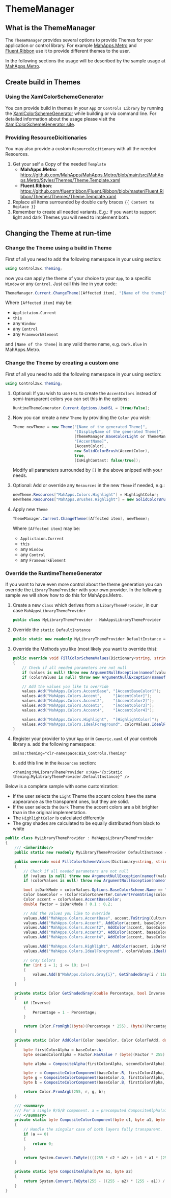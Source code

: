 ﻿# ThemeManager

## What is the ThemeManager
The `ThemeManager` provides several options to provide Themes for your application or control library. For example [MahApps.Metro](https://github.com/MahApps/MahApps.Metro) and [Fluent.Ribbon](https://github.com/fluentribbon/Fluent.Ribbon) use it to provide different themes to the user. 

In the following sections the usage will be described by the sample usage at [MahApps.Metro](https://github.com/MahApps/MahApps.Metro).

## Create build in Themes

### Using the XamlColorSchemeGenerator
You can provide build in themes in your `App` or `Controls Library` by running the [XamlColorSchemeGenerator](https://github.com/batzen/XamlColorSchemeGenerator) while building or via command line. For detailed information about the usage please visit the [XamlColorSchemeGenerator site](https://github.com/batzen/XamlColorSchemeGenerator).

### Providing ResourceDicitionaries
You may also provide a custom `ResourceDicitionary` with all the needed Resources. 
1. Get your self a Copy of the needed `Template`
    * **MahApps.Metro**: https://github.com/MahApps/MahApps.Metro/blob/main/src/MahApps.Metro/Styles/Themes/Theme.Template.xaml
    * **Fluent.Ribbon**: https://github.com/fluentribbon/Fluent.Ribbon/blob/master/Fluent.Ribbon/Themes/Themes/Theme.Template.xaml
2. Replace all items surrounded by double curly braces `{{ Content to Replace }}`
3. Remember to create all needed variants. E.g.: If you want to support light and dark Themes you will need to implement both.
  
    
## Changing the Theme at run-time

### Change the Theme using a build in Theme
First of all you need to add the following namespace in your using section: 
```c#
using ControlzEx.Theming;
```

now you can apply the theme of your choice to your `App`, to a specific `Window` or any `Control`. Just call this line in your code: 
```c#
ThemeManager.Current.ChangeTheme([Affected item], "[Name of the theme]");
```
Where `[Affected item]` may be:
- `Applictaion.Current`
- `this`
- any `Window`
- any `Control`
- any `FrameworkElement`

and `[Name of the theme]` is any valid theme name, e.g. `Dark.Blue` in MahApps.Metro.

### Change the Theme by creating a custom one
First of all you need to add the following namespace in your using section: 
```c#
using ControlzEx.Theming;
```

1. Optional: If you wish to use `HSL` to create the `AccentColors` instead of semi-transparent colors you can set this in the options:
    ```c#
    RuntimeThemeGenerator.Current.Options.UseHSL = [true/false];
    ```

2. Now you can create a new `Theme` by providing the `Color` you wish:
    ```c#
    Theme newTheme = new Theme("[Name of the generated Theme]",
                               "[DisplayName of the generated Theme]",
                               [ThemeManager.BaseColorLight or ThemeManager.BaseColorDark],
                               "[AccentName]",
                               [AccentColor],
                               new SolidColorBrush(AccentColor),
                               true,
                               [IsHighContast: false/true]);
    ```
    Modify all parameters surrounded by `[]` in the above snipped with your needs.
3. Optional: Add or override any `Resources` in the new `Theme` if needed, e.g.:
    ```c# 
    newTheme.Resources["MahApps.Colors.Highlight"] = HighlightColor;
    newTheme.Resources["MahApps.Brushes.Highlight"] = new SolidColorBrush(HighlightColor);
    ```
4. Apply new `Theme`
    ```c#
    ThemeManager.Current.ChangeTheme([Affected item], newTheme);
    ```
    Where `[Affected item]` may be:
    - `Applictaion.Current`
    - `this`
    - any `Window`
    - any `Control`
    - any `FrameworkElement`
    
### Override the RuntimeThemeGenerator
If you want to have even more control about the theme generation you can override the `LibraryThemeProvider` with your own provider. In the following sample we will show how to do this for MahApps.Metro.

1. Create a new `class` which derives from a `LibaryThemeProvider`, in our case `MahAppsLibraryThemeProvider`
    ```c#
    public class MyLibraryThemeProvider : MahAppsLibraryThemeProvider
    ```
2. Override the `static DefaultInstance`
    ```c#
    public static new readonly MyLibraryThemeProvider DefaultInstance = new BiaLibraryThemeProvider();
    ```
3. Override the Methods you like (most likely you want to override this):
    ```c#
    public override void FillColorSchemeValues(Dictionary<string, string> values, RuntimeThemeColorValues colorValues)
    {
        // Check if all needed parameters are not null
        if (values is null) throw new ArgumentNullException(nameof(values));
        if (colorValues is null) throw new ArgumentNullException(nameof(colorValues));

        // Add the values you like to override
        values.Add("MahApps.Colors.AccentBase", "[AccentBaseColor]");
        values.Add("MahApps.Colors.Accent",     "[AccentColor]");
        values.Add("MahApps.Colors.Accent2",    "[AccentColor2]");
        values.Add("MahApps.Colors.Accent3",    "[AccentColor3]");
        values.Add("MahApps.Colors.Accent4",    "[AccentColor4]");
    
        values.Add("MahApps.Colors.Highlight",  "[HighlightColor]");
        values.Add("MahApps.Colors.IdealForeground", colorValues.IdealForegroundColor.ToString(CultureInfo.InvariantCulture));
    }
    ```
4. Register your provider to your `App` or in `Generic.xaml` of your controls library
    a. add the following namespace:
    ```xaml
    xmlns:theming="clr-namespace:BIA_Controls.Theming"
    ```
    b. add this line in the `Resources` section: 
    ```xaml
    <theming:MyLibraryThemeProvider x:Key="{x:Static theming:MyLibraryThemeProvider.DefaultInstance}" />
    ```
    
Below is a complete sample with some customization:
- If the user selects the `Light` Theme the accent colors have the same appearance as the transparent ones, but they are solid.
- If the user selects the `Dark` Theme the accent colors are a bit brighter than in the original implementation.
- The `HighlightColor` is calculated differently
- The gray shades are calculated to be equally distributed from black to white

```c#
public class MyLibraryThemeProvider : MahAppsLibraryThemeProvider
{
    /// <inheritdoc/>
    public static new readonly MyLibraryThemeProvider DefaultInstance = new MyLibraryThemeProvider();

    public override void FillColorSchemeValues(Dictionary<string, string> values, RuntimeThemeColorValues colorValues)
    {
        // Check if all needed parameters are not null
        if (values is null) throw new ArgumentNullException(nameof(values));
        if (colorValues is null) throw new ArgumentNullException(nameof(colorValues));

        bool isDarkMode = colorValues.Options.BaseColorScheme.Name == "Dark";
        Color baseColor = (Color)ColorConverter.ConvertFromString(colorValues.Options.BaseColorScheme.Values["MahApps.Colors.ThemeBackground"]);
        Color accent = colorValues.AccentBaseColor;
        double factor = isDarkMode ? 0.1 : 0.2;

        // Add the values you like to override
        values.Add("MahApps.Colors.AccentBase", accent.ToString(CultureInfo.InvariantCulture));
        values.Add("MahApps.Colors.Accent", AddColor(accent, baseColor, factor * 1).ToString(CultureInfo.InvariantCulture));
        values.Add("MahApps.Colors.Accent2", AddColor(accent, baseColor, factor * 2).ToString(CultureInfo.InvariantCulture));
        values.Add("MahApps.Colors.Accent3", AddColor(accent, baseColor, factor * 3).ToString(CultureInfo.InvariantCulture));
        values.Add("MahApps.Colors.Accent4", AddColor(accent, baseColor, factor * 4).ToString(CultureInfo.InvariantCulture));

        values.Add("MahApps.Colors.Highlight", AddColor(accent, isDarkMode ? Colors.White : Colors.Black, 0.8).ToString(CultureInfo.InvariantCulture));
        values.Add("MahApps.Colors.IdealForeground", colorValues.IdealForegroundColor.ToString(CultureInfo.InvariantCulture));

        // Gray Colors
        for (int i = 1; i <= 10; i++)
        {
            values.Add($"MahApps.Colors.Gray{i}", GetShadedGray(i / 11d, isDarkMode).ToString(CultureInfo.InvariantCulture));
        }
    }

    private static Color GetShadedGray(double Percentage, bool Inverse = false)
    {
        if (Inverse)
        {
            Percentage = 1 - Percentage;
        }

        return Color.FromRgb((byte)(Percentage * 255), (byte)(Percentage * 255), (byte)(Percentage * 255));
    }

    private static Color AddColor(Color baseColor, Color ColorToAdd, double? Factor)
    {
        byte firstColorAlpha = baseColor.A;
        byte secondColorAlpha = Factor.HasValue ? (byte)(Factor * 255) : ColorToAdd.A;

        byte alpha = CompositeAlpha(firstColorAlpha, secondColorAlpha);

        byte r = CompositeColorComponent(baseColor.R, firstColorAlpha, ColorToAdd.R, secondColorAlpha, alpha);
        byte g = CompositeColorComponent(baseColor.G, firstColorAlpha, ColorToAdd.G, secondColorAlpha, alpha);
        byte b = CompositeColorComponent(baseColor.B, firstColorAlpha, ColorToAdd.B, secondColorAlpha, alpha);

        return Color.FromArgb(255, r, g, b);
    }

    /// <summary>
    /// For a single R/G/B component. a = precomputed CompositeAlpha(a1, a2)
    /// </summary>
    private static byte CompositeColorComponent(byte c1, byte a1, byte c2, byte a2, byte a)
    {
        // Handle the singular case of both layers fully transparent.
        if (a == 0)
        {
            return 0;
        }

        return System.Convert.ToByte((((255 * c2 * a2) + (c1 * a1 * (255 - a2))) / a) / 255);
    }

    private static byte CompositeAlpha(byte a1, byte a2)
    {
        return System.Convert.ToByte(255 - ((255 - a2) * (255 - a1)) / 255);
    }
}
``` 

